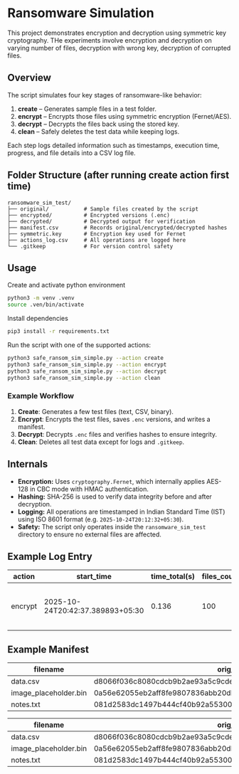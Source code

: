 # Ransomware Simulation

This project demonstrates encryption and decryption using symmetric key cryptography. THe experiments involve encryption and decryption on varying number of files, decryption with wrong key, decryption of corrupted files.

## Overview

The script simulates four key stages of ransomware-like behavior:

1. **create** – Generates sample files in a test folder.
2. **encrypt** – Encrypts those files using symmetric encryption (Fernet/AES).
3. **decrypt** – Decrypts the files back using the stored key.
4. **clean** – Safely deletes the test data while keeping logs.

Each step logs detailed information such as timestamps, execution time, progress, and file details into a CSV log file.

## Folder Structure (after running create action first time)

```
ransomware_sim_test/
├── original/           # Sample files created by the script
├── encrypted/          # Encrypted versions (.enc)
├── decrypted/          # Decrypted output for verification
├── manifest.csv        # Records original/encrypted/decrypted hashes
├── symmetric.key       # Encryption key used for Fernet
├── actions_log.csv     # All operations are logged here
└── .gitkeep            # For version control safety
```

## Usage

Create and activate python environment

```bash
python3 -m venv .venv
source .ven/bin/activate
```

Install dependencies

```bash
pip3 install -r requirements.txt
```

Run the script with one of the supported actions:

```bash
python3 safe_ransom_sim_simple.py --action create
python3 safe_ransom_sim_simple.py --action encrypt
python3 safe_ransom_sim_simple.py --action decrypt
python3 safe_ransom_sim_simple.py --action clean
```

### Example Workflow

1. **Create**: Generates a few test files (text, CSV, binary).
2. **Encrypt**: Encrypts the test files, saves `.enc` versions, and writes a manifest.
3. **Decrypt**: Decrypts `.enc` files and verifies hashes to ensure integrity.
4. **Clean**: Deletes all test data except for logs and `.gitkeep`.

## Internals

* **Encryption:** Uses `cryptography.Fernet`, which internally applies AES-128 in CBC mode with HMAC authentication.
* **Hashing:** SHA-256 is used to verify data integrity before and after decryption.
* **Logging:** All operations are timestamped in Indian Standard Time (IST) using ISO 8601 format (e.g. `2025-10-24T20:12:32+05:30`).
* **Safety:** The script only operates inside the `ransomware_sim_test` directory to ensure no external files are affected.

## Example Log Entry

| action | start_time                  | time_total(s) | files_count | total_size(KB) | progress_percent | notes                           |
|--------|-----------------------------|---------------|-------------|----------------|------------------|---------------------------------|
| encrypt| 2025-10-24T20:42:37.389893+05:30 | 0.136        | 100         | 15964196       | 100.0            | Exp 01 - test encryption for 100 files

## Example Manifest

| filename              | orig_hash                                                                 | encrypted_name            | encrypted_size | decrypted_hash | status    |
|-----------------------|---------------------------------------------------------------------------|---------------------------|----------------|----------------|-----------|
| data.csv              | d8066f036c8080cdcb9b2ae93a5c9cde775a6bfce0571170e13f5114c787c58a | data.csv.enc              | 120            |                | encrypted |
| image_placeholder.bin | 0a56e62055eb2aff8fe9807836abb20dbb66b0b6e1c2a06e3266572933ad4ab1 | image_placeholder.bin.enc | 780            |                | encrypted |
| notes.txt             | 081d2583dc1497b444cf40b92a553002225dd93797f05a44ef3947fa44380a6e | notes.txt.enc             | 184            |                | encrypted

| filename              | orig_hash                                                                 | encrypted_name            | encrypted_size | decrypted_hash                                                                 | status        |
|-----------------------|---------------------------------------------------------------------------|---------------------------|----------------|-------------------------------------------------------------------------------|---------------|
| data.csv              | d8066f036c8080cdcb9b2ae93a5c9cde775a6bfce0571170e13f5114c787c58a | data.csv.enc              | 120            | d8066f036c8080cdcb9b2ae93a5c9cde775a6bfce0571170e13f5114c787c58a | decrypted_ok |
| image_placeholder.bin | 0a56e62055eb2aff8fe9807836abb20dbb66b0b6e1c2a06e3266572933ad4ab1 | image_placeholder.bin.enc | 780            | 0a56e62055eb2aff8fe9807836abb20dbb66b0b6e1c2a06e3266572933ad4ab1 | decrypted_ok |
| notes.txt             | 081d2583dc1497b444cf40b92a553002225dd93797f05a44ef3947fa44380a6e | notes.txt.enc             | 184            | 081d2583dc1497b444cf40b92a553002225dd93797f05a44ef3947fa44380a6e | decrypted_ok